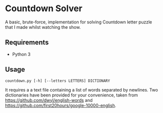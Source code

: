 # Countdown Solver

A basic, brute-force, implementation for solving Countdown letter puzzle that I made whilst watching the show.

## Requirements
- Python 3

## Usage

```countdown.py [-h] [--letters LETTERS] DICTIONARY```

It requires a a text file containing a list of words separated by newlines.
Two dictionaries have been provided for your convenience, taken from https://github.com/dwyl/english-words and https://github.com/first20hours/google-10000-english.
